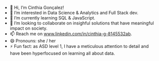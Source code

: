 - 👋 Hi, I’m Cinthia Gonçalez!
- 👀 I’m interested in Data Science & Analytics and Full Stack dev.
- 🌱 I’m currently learning SQL & JavaScript. 
- 💞️ I’m looking to collaborate on insighful solutions that have meaningful impact on society.
- 📫 Reach me on www.linkedin.com/in/cinthia-g-8145532ab.
- 😄 Pronouns: she / her
- ⚡ Fun fact: as ASD level 1, I have a meticulous attention to detail and have been hyperfocused on learning all about data.

<!---
cinthiagon/cinthiagon is a ✨ special ✨ repository because its `README.md` (this file) appears on your GitHub profile.
You can click the Preview link to take a look at your changes.
--->
